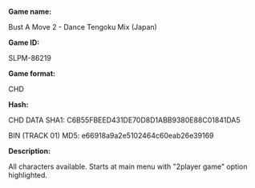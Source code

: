 **Game name:**

Bust A Move 2 - Dance Tengoku Mix (Japan)

**Game ID:**

SLPM-86219

**Game format:**

CHD

**Hash:**

CHD DATA SHA1: C6B55FBEED431DE70D8D1ABB9380E88C01841DA5

BIN (TRACK 01) MD5: e66918a9a2e5102464c60eab26e39169

**Description:**

All characters available. Starts at main menu with "2player game" option highlighted.